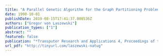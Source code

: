 ```yaml
---
title: "A Parallel Genetic Algorithm for the Graph Partitioning Problem"
date: 1990-10-01
publishDate: 2019-08-15T17:41:37.008536Z
authors: ["Gregor von Laszewski"]
publication_types: ["1"]
abstract: ""
featured: false
publication: "*Transputer Research and Applications 4, Proceedings of the 4th Conference of the North-American Transputers Users Group*"
url_pdf: "http://tinyurl.com/laszewski-natug"
---
```


